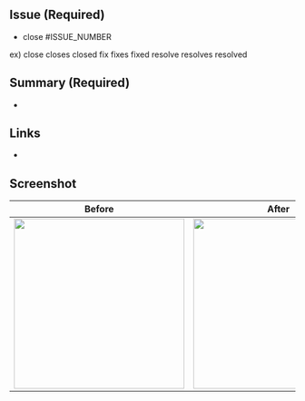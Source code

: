 ## Issue (Required)

- close #ISSUE_NUMBER

ex) 
close
closes
closed
fix
fixes
fixed
resolve
resolves
resolved

## Summary (Required)

-

## Links

-

## Screenshot

Before | After
:--: | :--:
<img src="" width="300" /> | <img src="" width="300" />


